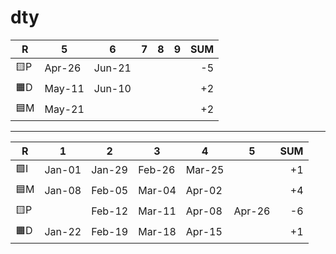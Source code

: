 # dty

| R  | 5 | 6 | 7 | 8 | 9 | SUM |
| --- | --- | --- | --- | --- | --- | --: |
| 🟨P | Apr-26 | Jun-21 |  | |  | -5 |
| 🟧D | May-11 | Jun-10 |  | |  | +2 |
| 🟦M | May-21 |  |  | |  | +2 |

---

| R  | 1 | 2 | 3 | 4 | 5 | SUM |
| --- | --- | --- | --- | --- | --- | --: |
| 🟩I | Jan-01 | Jan-29 | Feb-26 | Mar-25 |  | +1 |
| 🟦M | Jan-08 | Feb-05 | Mar-04 | Apr-02 |  | +4 |
| 🟨P |        | Feb-12 | Mar-11 | Apr-08 | Apr-26 | -6 |
| 🟧D | Jan-22 | Feb-19 | Mar-18 | Apr-15 |  | +1 |
